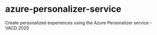 # azure-personalizer-service
Create personalized experiences using the Azure Personalizer service - VACD 2020
